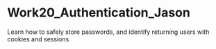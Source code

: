 # Work20_Authentication_Jason
Learn how to safely store passwords, and identify returning users with cookies and sessions

